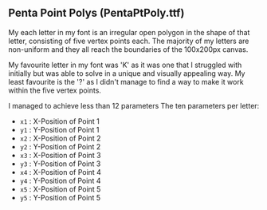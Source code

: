 ## Penta Point Polys (PentaPtPoly.ttf)

My each letter in my font is an irregular open polygon in the shape of that letter, consisting of five vertex points each.
The majority of my letters are non-uniform and they all reach the boundaries of the 100x200px canvas.

My favourite letter in my font was 'K' as it was one that I struggled with initially but was able to solve in a unique and visually appealing way.
My least favourite is the '?' as I didn't manage to find a way to make it work within the five vertex points.

I managed to achieve less than 12 parameters
The ten parameters per letter:
  * `x1` : X-Position of Point 1
  * `y1` : Y-Position of Point 1
  * `x2` : X-Position of Point 2
  * `y2` : Y-Position of Point 2
  * `x3` : X-Position of Point 3
  * `y3` : Y-Position of Point 3
  * `x4` : X-Position of Point 4
  * `y4` : Y-Position of Point 4
  * `x5` : X-Position of Point 5
  * `y5` : Y-Position of Point 5
